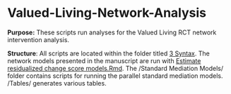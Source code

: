 # Valued-Living-Network-Analysis

**Purpose:** These scripts run analyses for the Valued Living RCT network intervention analysis.

**Structure**: All scripts are located within the folder titled [3 Syntax](/3%20Syntax/). The network models presented in the manuscript are run with [Estimate residualized change score models.Rmd](3%20Syntax/Network%20models/Estimate%20residualized%20change%20score%20models.Rmd). The /Standard Mediation Models/ folder contains scripts for running the parallel standard mediation models. /Tables/ generates various tables.
